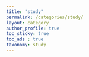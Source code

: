 ```yaml
---
title: "study"
permalink: /categories/study/
layout: category
author_profile: true
toc_sticky: true
toc_ads : true
taxonomy: study
---
```

